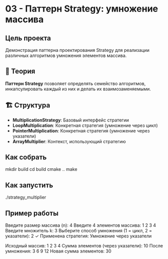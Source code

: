 # 03 - Паттерн Strategy: умножение массива

## Цель проекта
Демонстрация паттерна проектирования Strategy для реализации различных алгоритмов умножения элементов массива.

## 📖 Теория
**Паттерн Strategy** позволяет определять семейство алгоритмов, инкапсулировать каждый из них и делать их взаимозаменяемыми. 

## 🏗️ Структура
- **MultiplicationStrategy**: Базовый интерфейс стратегии
- **LoopMultiplication**: Конкретная стратегия (умножение через цикл)
- **PointerMultiplication**: Конкретная стратегия (умножение через указатели)
- **ArrayMultiplier**: Контекст, использующий стратегию

## Как собрать
mkdir build
cd build
cmake ..
make

## Как запустить
./strategy_multiplier

## Пример работы
Введите размер массива (n): 4
Введите 4 элементов массива:
1 2 3 4
Введите множитель k: 3
Выберите способ умножения (1 = цикл, 2 = указатели): 2
✓ Применена стратегия: Умножение через указатели

Исходный массив: 1 2 3 4
Сумма элементов (через указатели): 10
После умножения: 3 6 9 12
Новая сумма элементов: 30